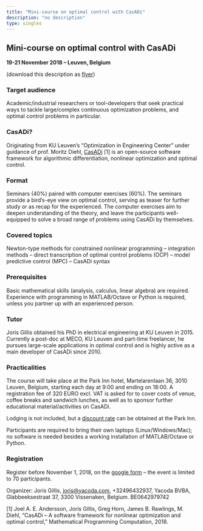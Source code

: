 ```yaml
---
title: "Mini-course on optimal control with CasADi"
description: "no description"
type: singles
---
```


## Mini-course on optimal control with CasADi

**19-21 November 2018 – Leuven, Belgium**

(download this description as [flyer](leuven2018.pdf))

### Target audience
Academic/industrial researchers or tool-developers that seek practical ways to tackle large/complex continuous optimization problems, and optimal control problems in particular.

### CasADi?
Originating from KU Leuven’s “Optimization in Engineering Center” under guidance of prof. Moritz Diehl, [CasADi](http://casadi.org) [1] is an open-source software framework for algorithmic differentiation, nonlinear optimization and optimal control.

### Format
Seminars (40%) paired with computer exercises (60%). The seminars provide a bird’s-eye view on optimal control, serving as teaser for further study or as recap for the experienced. The computer exercises aim to deepen understanding of the theory, and leave the participants well-equipped to solve a broad range of problems using CasADi by themselves.

### Covered topics
Newton-type methods for constrained nonlinear programming – integration methods – direct transcription of optimal control problems (OCP) – model predictive control (MPC) – CasADi syntax

### Prerequisites
Basic mathematical skills (analysis, calculus, linear algebra) are required. Experience with programming in MATLAB/Octave or Python is required, unless you partner up with an experienced person.

### Tutor
Joris Gillis obtained his PhD in electrical engineering at KU Leuven in 2015. Currently a post-doc at MECO, KU Leuven and part-time freelancer, he pursues large-scale applications in optimal control and is highly active as a main developer of CasADi since 2010.

### Practicalities
The course will take place at the Park Inn hotel, Martelarenlaan 36, 3010 Leuven, Belgium, starting each day at 9:00 and ending on 18:00. A registration fee of 320 EURO excl. VAT is asked for to cover costs of venue, coffee breaks and sandwich lunches, as well as to sponsor further educational material/activities on CasADi.

Lodging is not included, but a [discount rate](parkinn.pdf) can be obtained at the Park Inn.

Participants are required to bring their own laptops (Linux/Windows/Mac); no software is needed besides a working installation of MATLAB/Octave or Python.

### Registration

Register before November 1, 2018, on the [google form](https://goo.gl/forms/MsgP4QzpuGbBTt633) – the event is limited to 70 participants.

Organizer: Joris Gillis, [joris@yacoda.com](mailto:joris@yacoda.com), +32496432937, Yacoda BVBA, Glabbeeksestraat 37, 3300 Vissenaken, Belgium. BE0642979742


[1] Joel A. E. Andersson, Joris Gillis, Greg Horn, James B. Rawlings, M. Diehl, “CasADi – A software framework for nonlinear optimization and optimal control,” Mathematical Programming Computation, 2018.



